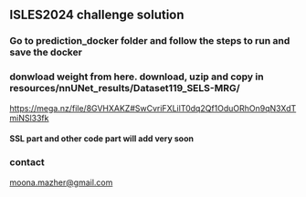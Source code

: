 ## ISLES2024 challenge solution

### Go to prediction_docker folder and follow the steps to run and save the docker

### donwload weight from here. download, uzip and copy in resources/nnUNet_results/Dataset119_SELS-MRG/
https://mega.nz/file/8GVHXAKZ#SwCvriFXLilT0dq2Qf1OduORhOn9qN3XdTmiNSl33fk
#### SSL part and other code part will add very soon

### contact
moona.mazher@gmail.com
